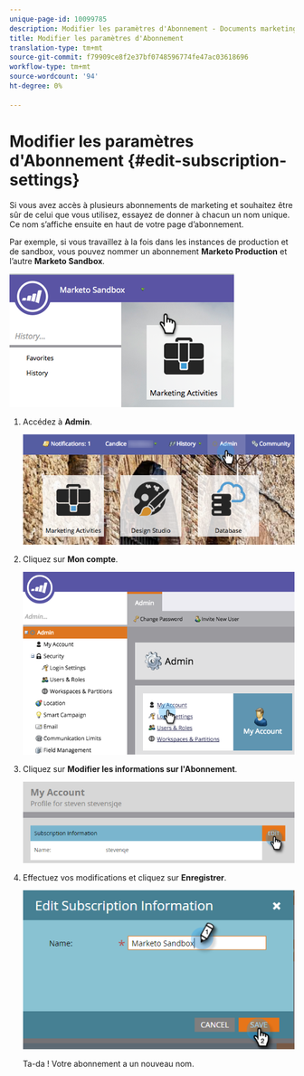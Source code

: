 ```yaml
---
unique-page-id: 10099785
description: Modifier les paramètres d'Abonnement - Documents marketing - Documentation du produit
title: Modifier les paramètres d'Abonnement
translation-type: tm+mt
source-git-commit: f79909ce8f2e37bf0748596774fe47ac03618696
workflow-type: tm+mt
source-wordcount: '94'
ht-degree: 0%

---
```



# Modifier les paramètres d&#39;Abonnement {#edit-subscription-settings}

Si vous avez accès à plusieurs abonnements de marketing et souhaitez être sûr de celui que vous utilisez, essayez de donner à chacun un nom unique. Ce nom s’affiche ensuite en haut de votre page d’abonnement.

Par exemple, si vous travaillez à la fois dans les instances de production et de sandbox, vous pouvez nommer un abonnement **Marketo Production** et l’autre **Marketo Sandbox**.

![](assets/image2016-4-8-14-3a34-3a28.png)

1. Accédez à **Admin**.

   ![](assets/adminhand-1.png)

1. Cliquez sur **Mon compte**.

   ![](assets/image2015-6-23-15-3a16-3a52.png)

1. Cliquez sur **Modifier les informations sur l&#39;Abonnement**.

   ![](assets/image2016-5-24-10-3a34-3a32.png)

1. Effectuez vos modifications et cliquez sur **Enregistrer**.

   ![](assets/image2016-5-24-10-3a40-3a6.png)

   Ta-da ! Votre abonnement a un nouveau nom.
